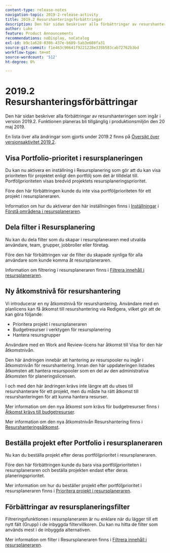 ```yaml
---
content-type: release-notes
navigation-topic: 2019-2-release-activity
title: 2019.2 Resurshanteringsförbättringar
description: Den här sidan beskriver alla förbättringar av resurshanteringen som ingår i version 2019.2. Funktionen planeras bli tillgänglig i produktionsmiljön den 20 maj 2019.
author: Luke
feature: Product Announcements
recommendations: noDisplay, noCatalog
exl-id: b9c1a628-030b-437e-b609-5ab3e608fa31
source-git-commit: f1e463c90641f9221228e335b583cab72762b3bd
workflow-type: tm+mt
source-wordcount: '512'
ht-degree: 0%

---
```


# 2019.2 Resurshanteringsförbättringar

Den här sidan beskriver alla förbättringar av resurshanteringen som ingår i version 2019.2. Funktionen planeras bli tillgänglig i produktionsmiljön den 20 maj 2019.

En lista över alla ändringar som gjorts under 2019.2 finns på [Översikt över versionsaktivitet 2019.2](../../../../product-announcements/product-releases/quarterly-release-archive/2019.2-release-activity/2019-2-release-activity-overview.md).

## Visa Portfolio-prioritet i resursplaneringen

Du kan nu aktivera en inställning i Resursplanering som gör att du kan visa prioriteten för projektet enligt den portfölj som det är tilldelat till. Portföljprioriteten visas bredvid projektets resursplaneringsprioritet.

Före den här förbättringen kunde du inte visa portföljprioriteten för ett projekt i resursplaneraren.

Information om hur du aktiverar den här inställningen finns i [Inställningar](../../../../resource-mgmt/resource-planning/resource-planner-navigation.md#settings) i [Förstå områdena i resursplaneraren](../../../../resource-mgmt/resource-planning/resource-planner-navigation.md).

## Dela filter i Resursplanering

Nu kan du dela filter som du skapar i resursplaneraren med utvalda användare, team, grupper, jobbroller eller företag.

Före den här förbättringen var de filter du skapade synliga för alla användare som kunde komma åt resursplaneraren.

Information om filtrering i resursplaneraren finns i [Filtrera innehåll i resursplaneraren](../../../../resource-mgmt/resource-planning/filter-resource-planner.md).

## Ny åtkomstnivå för resurshantering

Vi introducerar en ny åtkomstnivå för resurshantering. Användare med en planlicens kan få åtkomst till resurshantering via Redigera, vilket gör att de kan göra följande:

* Prioritera projekt i resursplaneraren
* Budgetresurser i verktygen för resursplanering
* Hantera resursgrupper

Användare med en Work and Review-licens har åtkomst till Visa för den här åtkomstnivån.

Den här ändringen innebär att hantering av resurspooler nu ingår i åtkomstnivån för resurshantering. Innan den här uppdateringen listades åtkomsten att hantera resurspooler som en del av den administrativa åtkomsten för planeringslicensen.

I och med den här ändringen krävs inte längre att du utses till resurshanterare för ett projekt, men du måste ha rätt åtkomst till resurshanteringen för att kunna hantera resurser.

Mer information om den nya åtkomst som krävs för budgetresurser finns i [Åtkomst krävs till budgetresurser](../../../../resource-mgmt/resource-planning/access-needed-to-budget-resources.md).

Mer information om den nya åtkomstnivån Resurshantering finns i [Resurshanteringsåtkomst](../../../../administration-and-setup/add-users/configure-and-grant-access/grant-access-resource-management.md).

## Beställa projekt efter Portfolio i resursplaneraren

Nu kan du beställa projekt efter deras portföljprioritet i resursplaneraren.

Före den här förbättringen kunde du bara visa portföljprioriteten i resursplaneraren och beställa projekten endast efter deras planeringsprioritet.

Mer information om hur du beställer projekt efter portföljprioritet i resursplaneraren finns i [Prioritera projekt i resursplaneraren](../../../../resource-mgmt/resource-planning/prioritize-projects-resource-planner.md).

## Förbättringar av resursplaneringsfilter

Filtreringsfunktionen i resursplaneraren är nu enklare när du lägger till ett nytt fält (Grupp) i de inbyggda filtervillkoren. Du kan nu hitta de filter som används mest i de inbyggda alternativen.

Mer information om filter i Resursplaneraren finns i [Filtrera innehåll i resursplaneraren](../../../../resource-mgmt/resource-planning/filter-resource-planner.md).

